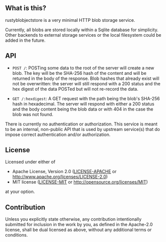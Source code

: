 ## What is this?

rustyblobjectstore is a very minimal HTTP blob storage service.

Currently, all blobs are stored locally within a Sqlite database for simplicity. Other backends to external storage services or the local filesystem could be added in the future.

## API

- `POST /`: POSTing some data to the root of the server will create a new blob. The key will be the SHA-256 hash of the content and will be returned in the body of the response. Blob hashes that already exist will not be overwritten: the server will still respond with a 200 status and the hex digest of the data POSTed but will not re-record the data.

- `GET /:hexdigest`: A GET request with the path being the blob's SHA-256 hash in hexadecimal. The server will respond with either a 200 status and the body content being the blob data or with 404 in the case the blob was not found. 

There is currently no authentication or authorization. This service is meant to be an internal, non-public API that is used by upstream service(s) that do impose correct authentication and/or authorization.

## License

Licensed under either of

 * Apache License, Version 2.0
   ([LICENSE-APACHE](LICENSE-APACHE) or http://www.apache.org/licenses/LICENSE-2.0)
 * MIT license
   ([LICENSE-MIT](LICENSE-MIT) or http://opensource.org/licenses/MIT)

at your option.

## Contribution

Unless you explicitly state otherwise, any contribution intentionally submitted
for inclusion in the work by you, as defined in the Apache-2.0 license, shall be
dual licensed as above, without any additional terms or conditions.
